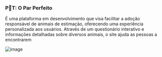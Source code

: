 ### P🐶T: O Par Perfeito

É uma plataforma em desenvolvimento que visa facilitar a adoção responsável de animais de estimação, oferecendo uma experiência personalizada aos usuários. Através de um questionário interativo e informações detalhadas sobre diversos animais, o site ajuda as pessoas a encontrarem

![image](https://github.com/twllips/petideal/assets/134858819/45170a6f-c0d9-4041-97c3-db19345d4c96)  



